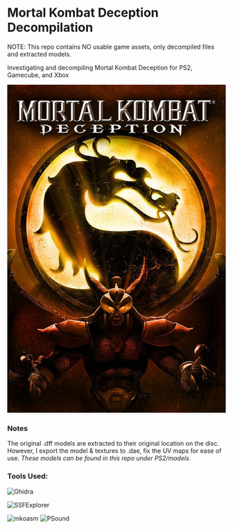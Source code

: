 # Mortal Kombat Deception Decompilation

NOTE: This repo contains NO usable game assets, only decompiled files and extracted models.

Investigating and decompiling Mortal Kombat Deception for PS2, Gamecube, and Xbox

![MKDCover](https://raw.githubusercontent.com/cScarletter/MK-Deception-Decompilation/refs/heads/main/cover.jpg)

### Notes

The original .dff models are extracted to their original location on the disc. However, I export the model & textures to .dae, fix the UV maps for ease of use. *These models can be found in this repo under PS2/models.*

### Tools Used:

![Ghidra](https://github.com/NationalSecurityAgency/ghidra/releases)

![SSFExplorer](https://github.com/ermaccer/SSFExplorer)

![mkoasm](https://github.com/ermaccer/mkoasm)
![PSound](https://www.romhacking.net/utilities/679/)




